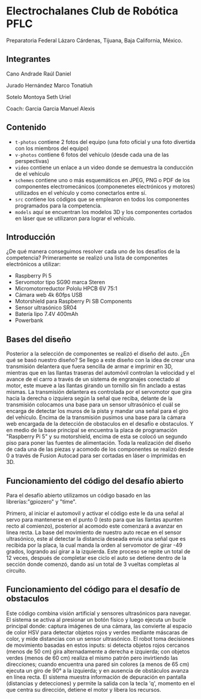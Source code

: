 Electrochalanes Club de Robótica PFLC
====

Preparatoria Federal Lázaro Cárdenas, Tijuana, Baja California, México.

## Integrantes
Cano Andrade Raúl Daniel

Jurado Hernández Marco Tonatiuh

Sotelo Montoya Seth Uriel

Coach: Garcia Garcia Manuel Alexis

## Contenido

* `t-photos` contiene 2 fotos del equipo (una foto oficial y una foto divertida con los miembros del equipo)
* `v-photos` contiene 6 fotos del vehículo (desde cada una de las perspectivas)
* `video` contiene un enlace a un video donde se demuestra la conducción de el vehículo
* `schemes` contiene uno o más esquemáticos en JPEG, PNG o PDF de los componentes electromecánicos (componenetes electrónicos y motores) utilizados en el vehículo y como conectarlos entre sí.
* `src` contiene los códigos que se emplearon en todos los componentes programados para la competencia.
* `models` aquí se encuentran los modelos 3D y los componentes cortados en láser que se utilizaron para lograr el vehículo.

## Introducción

¿De qué manera conseguimos resolver cada uno de los desafíos de la competencia?
Primeramente se realizó una lista de componentes electrónicos a utilizar:
* Raspberry Pi 5
* Servomotor tipo SG90 marca Steren
* Micromotorreductor Pololu HPCB 6V 75:1
* Cámara web 4k 60fps USB
* Motorshield para Raspberry Pi SB Components
* Sensor ultrasónico SR04
* Batería lipo 7.4V 400mAh
* Powerbank

## Bases del diseño
Posterior a la selección de componentes se realizó el diseño del auto. ¿En qué se basó nuestro diseño?
Se llego a este diseño con la idea de crear una transmisión delantera que fuera sencilla de armar e imprimir en 3D, mientras que en las llantas traseras del automóvil controlan la velocidad y el avance de el carro a través de un sistema de engranajes conectado al motor, este mueve a las llantas girando un tornillo sin fin anclado a estas mismas.
La transmisión delantera es controlada por el servomotor que gira hacia la derecha o izquiera según la señal que reciba, delante de la transmisión colocamos una base para un sensor ultrasónico el cuál se encarga de detectar los muros de la pista y mandar una señal para el giro del vehículo. Encima de la transmisión pusimos una base para la cámara web encargada de la detección de obstaculos en el desafío e obstaculos. Y en medio de la base principal se encuentra la placa de programación "Raspberry Pi 5" y su motorshield, encima de esta se colocó un segundo piso para poner las fuentes de alimentación. Toda la realización del diseño de cada una de las piezas y acomodo de los componentes se realizó desde 0 a través de Fusion Autocad para ser cortadas en láser o imprimidas en 3D.

## Funcionamiento del código del desafío abierto
Para el desafío abierto utilizamos un código basado en las librerías:"gpiozero" y "time".

Primero, al iniciar el automovil y activar el código este le da una señal al servo para mantenerse en el punto 0 (esto para que las llantas apunten recto al comienzo), posterior al acomodo este comenzará a avanzar en linea recta. La base del movimiento de nuestro auto recae en el sensor ultrasónico, este al detectar la distancia deseada envía una señal que es recibida por la placa, la cual manda la orden al servomotor de girar -49 grados, logrando así girar a la izquierda. Este proceso se repite un total de 12 veces, después de completar ese ciclo el auto se detiene dentro de la sección donde comenzó, dando así un total de 3 vueltas completas al circuito.

## Funcionamiento del código para el desafío de obstaculos
Este código combina visión artificial y sensores ultrasónicos para navegar. El sistema se activa al presionar un botón físico y luego ejecuta un bucle principal donde: captura imágenes de una cámara, las convierte al espacio de color HSV para detectar objetos rojos y verdes mediante máscaras de color, y mide distancias con un sensor ultrasónico. El robot toma decisiones de movimiento basadas en estos inputs: si detecta objetos rojos cercanos (menos de 50 cm) gira alternadamente a derecha e izquierda; con objetos verdes (menos de 60 cm) realiza el mismo patrón pero invirtiendo las direcciones; cuando encuentra una pared sin colores (a menos de 65 cm) ejecuta un giro de 90° a la izquierda; y en ausencia de obstáculos avanza en línea recta. El sistema muestra información de depuración en pantalla (distancias y detecciones) y permite la salida con la tecla 'q', momento en el que centra su dirección, detiene el motor y libera los recursos.

